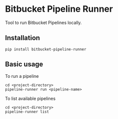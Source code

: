 # Bitbucket Pipeline Runner

Tool to run Bitbucket Pipelines locally.

## Installation
```shell
pip install bitbucket-pipeline-runner
```

## Basic usage
To run a pipeline
```shell
cd <project-directory>
pipeline-runner run <pipeline-name>
```

To list available pipelines
```shell
cd <project-directory>
pipeline-runner list
```

